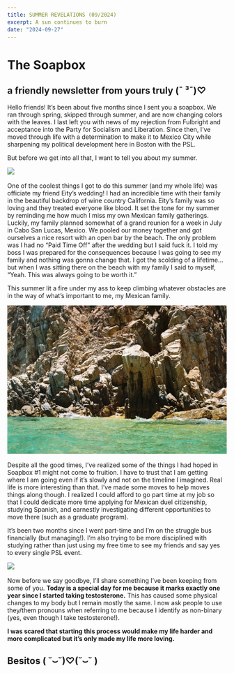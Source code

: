 ```yaml
---
title: SUMMER REVELATIONS (09/2024)
excerpt: A sun continues to burn 
date: "2024-09-27"
---
```

# The Soapbox
## a friendly newsletter from yours truly (¯ ³¯)♡

Hello friends! It’s been about five months since I sent you a soapbox. We ran through spring, skipped through summer, and are now changing colors with the leaves. I last left you with news of my rejection from Fulbright and acceptance into the Party for Socialism and Liberation. Since then, I’ve moved through life with a determination to make it to Mexico City while sharpening my political development here in Boston with the PSL.

 But before we get into all that, I want to tell you about my summer. 

<!-- picture of eity and steven kissing me at thier wedding -->
![](/images/weddingkiss.jpg)

One of the coolest things I got to do this summer (and my whole life) was officiate my friend Eity’s wedding! I had an incredible time with their family in the beautiful backdrop of wine country California. Eity’s family was so loving and they treated everyone like blood. It set the tone for my summer by reminding me how much I miss my own Mexican family gatherings. Luckily, my family planned somewhat of a grand reunion for a week in July in Cabo San Lucas, Mexico. We pooled our money together and got ourselves a nice resort with an open bar by the beach. The only problem was I had no “Paid Time Off” after the wedding but I said fuck it. I told my boss I was prepared for the consequences because I was going to see my family and nothing was gonna change that. I got the scolding of a lifetime… but when I was sitting there on the beach with my family I said to myself, “Yeah. This was always going to be worth it.” 

This summer lit a fire under my ass to keep climbing whatever obstacles are in the way of what’s important to me, my Mexican family.

<!-- film picture from Cabo of rocks and the water -->
![](/images/cabo.JPG)

Despite all the good times, I’ve realized some of the things I had hoped in Soapbox #1 might not come to fruition. I have to trust that I am getting where I am going even if it’s slowly and not on the timeline I imagined. Real life is more interesting than that. I’ve made some moves to help moves things along though. I realized I could afford to go part time at my job so that I could dedicate more time applying for Mexican duel citizenship, studying Spanish, and earnestly investigating different opportunities to move there (such as a graduate program). 

It’s been two months since I went part-time and I’m on the struggle bus financially (but managing!). I’m also trying to be more disciplined with studying rather than just using my free time to see my friends and say yes to every single PSL event. 

<!-- selfie of me waiting at the bus stop with my green and white striped button up -->
![](/images/TforTauro.png)

Now before we say goodbye, I’ll share something I’ve been keeping from some of you. **Today is a special day for me because it marks exactly one year since I started taking testosterone.** This has caused some physical changes to my body but I remain mostly the same. I now ask people to use they/them pronouns when referring to me because I identify as non-binary (yes, even though I take testosterone!). 

**I was scared that starting this process would make my life harder and more complicated but it’s only made my life more loving.**

## Besitos ( ˘⌣˘)♡(˘⌣˘ )